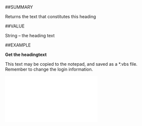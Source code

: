 
##SUMMARY


Returns the text that constitutes this heading



##VALUE

String – the heading text


##EXAMPLE

**Get the headingtext**

This text may be copied to the notepad, and saved as a *.vbs file. Remember to change the login information.

![](..\..\Examples\vbs\IListTextHeading.HeadingText.vbs.txt)

